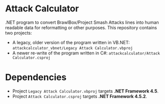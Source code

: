 # Attack Calculator
.NET program to convert BrawlBox/Project Smash Attacks lines into human readable data for reformatting or other purposes. This repository contains two projects:
* A legacy, older version of the program written in VB.NET: `attackcalculator_vbnet/Legacy Attack Calculator.vbproj`
* A newer re-write of the program written in C#: `attackcalculator/Attack Calculator.csproj`

# Dependencies
* Project `Legacy Attack Calculator.vbproj` targets **.NET Framework 4.5**.
* Project `Attack Calculator.csproj` targets **.NET Framework 4.5.2**.